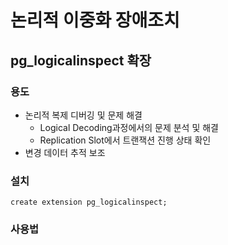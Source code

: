 # 논리적 이중화 장애조치

## pg_logicalinspect 확장
### 용도
- 논리적 복제 디버깅 및 문제 해결
  - Logical Decoding과정에서의 문제 분석 및 해결
  - Replication Slot에서 트랜잭션 진행 상태 확인
- 변경 데이터 추적 보조

### 설치
```
create extension pg_logicalinspect;
```

### 사용법

